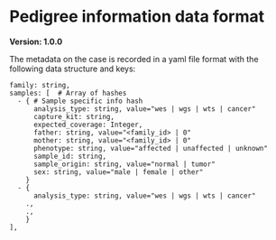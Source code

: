 # Pedigree information data format

**Version: 1.0.0**

The metadata on the case is recorded in a yaml file format with the following data structure and keys:

```
family: string,
samples: [  # Array of hashes
  - { # Sample specific info hash
      analysis_type: string, value="wes | wgs | wts | cancer"
      capture_kit: string, 
      expected_coverage: Integer,
      father: string, value="<family_id> | 0"
      mother: string, value="<family_id> | 0"
      phenotype: string, value="affected | unaffected | unknown"
      sample_id: string,
      sample_origin: string, value="normal | tumor"
      sex: string, value="male | female | other"
    }
  - {
      analysis_type: string, value="wes | wgs | wts | cancer"
    .,
    .,
    }
],
```
